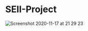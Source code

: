 # SEII-Project

![Screenshot 2020-11-17 at 21 29 23](https://user-images.githubusercontent.com/71706083/99444096-0682f180-291c-11eb-9e1c-81ac3ad592f1.png)
